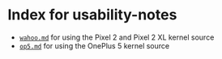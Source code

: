# Index for usability-notes

- [`wahoo.md`](wahoo.md) for using the Pixel 2 and Pixel 2 XL kernel source
- [`op5.md`](op5.md) for using the OnePlus 5 kernel source
